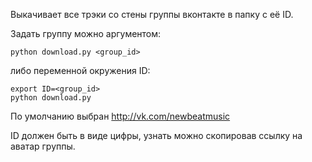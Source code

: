 Выкачивает все трэки со стены группы вконтакте в папку с её ID.

Задать группу можно аргументом:

    python download.py <group_id>

либо переменной окружения ID:

    export ID=<group_id>
    python download.py

По умолчанию выбран http://vk.com/newbeatmusic

ID должен быть в виде цифры, узнать можно скопировав ссылку на аватар группы.
